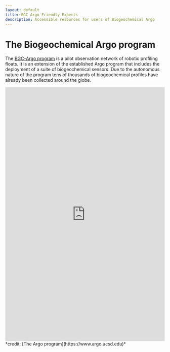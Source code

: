 ```yaml
---
layout: default
title: BGC Argo Friendly Experts
description: Accessible resources for users of Biogeochemical Argo
---
```


# The Biogeochemical Argo program

The [BGC-Argo program](https://biogeochemical-argo.org/) is a pilot observation network of robotic profiling floats. It is an extension of the established Argo program that includes the deployment of a suite of biogeochemical sensors. Due to the autonomous nature of the program tens of thousands of biogeochemical profiles have already been collected around the globe. 

<iframe width="100%" height="800px" src="https://jcommops.maps.arcgis.com/apps/Cascade/index.html?appid=a170a0d522bb42f1a019e4e473cf1bdd" frameborder="0" scrolling="yes"></iframe>
*credit: [The Argo program](https://www.argo.ucsd.edu)*

